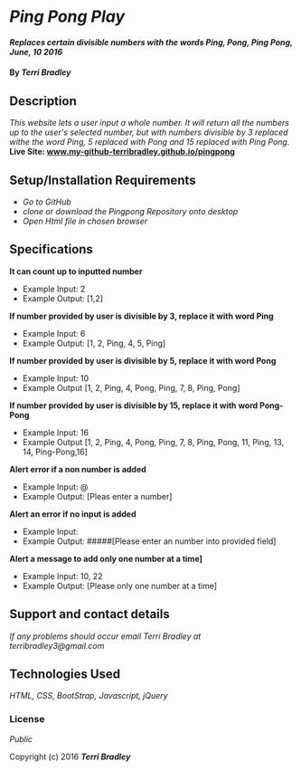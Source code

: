 # _Ping Pong Play_

#### _Replaces certain divisible numbers with the words Ping, Pong, Ping Pong, June, 10 2016_

#### By _**Terri Bradley**_

## Description

_This website lets a user input a whole number. It will return all the numbers up to the user's selected number, but with numbers divisible by 3 replaced withe the word Ping, 5 replaced with Pong and 15 replaced with Ping Pong._
**Live Site: www.my-github-terribradley.github.io/pingpong**

## Setup/Installation Requirements

* _Go to GitHub_
* _clone or download the Pingpong Repository onto desktop_
* _Open Html file in chosen browser_

## Specifications

**It can count up to inputted number**

* Example Input: 2
* Example Output: [1,2]

**If number provided by user is divisible by 3, replace it with word Ping**

* Example Input: 6
* Example Output: [1, 2, Ping, 4, 5, Ping]

**If number provided by user is divisible by 5, replace it with word Pong**

* Example Input: 10
* Example Output [1, 2, Ping, 4, Pong, Ping, 7, 8, Ping, Pong]

**If number provided by user is divisible by 15, replace it with word Pong-Pong**

* Example Input: 16
* Example Output [1, 2, Ping, 4, Pong, Ping, 7, 8, Ping, Pong, 11, Ping, 13, 14, Ping-Pong,16]

**Alert error if a non number is added**

* Example Input: @
* Example Output: [Pleas enter a number]

**Alert an error if no input is added**

* Example Input:
* Example Output: #####[Please enter an number into provided field]

**Alert a message to add only one number at a time]**

* Example Input: 10, 22
* Example Output: [Please only one number at a time]


## Support and contact details

_If any problems should occur email Terri Bradley at terribradley3@gmail.com_

## Technologies Used

_HTML, CSS, BootStrap, Javascript, jQuery_

### License

*Public*

Copyright (c) 2016 **_Terri Bradley_**
